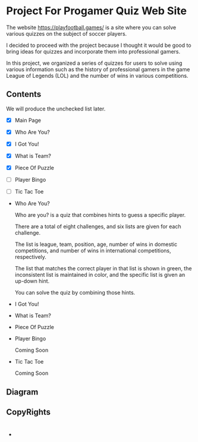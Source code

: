 # Project For Progamer Quiz Web Site

The website https://playfootball.games/ is a site where you can solve various quizzes on the subject of soccer players.

I decided to proceed with the project because I thought it would be good to bring ideas for quizzes and incorporate them into professional gamers. 

In this project, we organized a series of quizzes for users to solve using various information such as the history of professional 
gamers in the game League of Legends (LOL) and the number of wins in various competitions.

## Contents
We will produce the unchecked list later.

- [x] Main Page
- [x] Who Are You?
- [x] I Got You!
- [x] What is Team?
- [x] Piece Of Puzzle
- [ ] Player Bingo
- [ ] Tic Tac Toe


- Who Are You?

  Who are you? is a quiz that combines hints to guess a specific player.

  There are a total of eight challenges, and six lists are given for each challenge.

  The list is league, team, position, age, number of wins in domestic competitions, 
  and number of wins in international competitions, respectively.

  The list that matches the correct player in that list is shown in green, 
  the inconsistent list is maintained in color, and the specific list is given an up-down hint.

  You can solve the quiz by combining those hints.


- I Got You!


- What is Team?


- Piece Of Puzzle


- Player Bingo

  Coming Soon


- Tic Tac Toe

  Coming Soon

## Diagram




## CopyRights
- # 